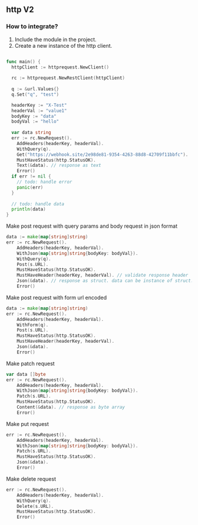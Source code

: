 
## http V2

### How to integrate?

1. Include the module in the project.
2. Create a new instance of the http client.


```go

func main() {
  httpClient := httprequest.NewClient()
  
  rc := httprequest.NewRestClient(httpClient)
  
  q := &url.Values{}
  q.Set("q", "test")

  headerKey := "X-Test"
  headerVal := "value1"
  bodyKey := "data"
  bodyVal := "hello"
  
  var data string
  err := rc.NewRequest().
    AddHeaders(headerKey, headerVal).
    WithQuery(q).
    Get("https://webhook.site/2e98de81-9354-4263-88d8-42709f11bbfc").
    MustHaveStatus(http.StatusOK).
    Text(&data). // response as text
    Error()
  if err != nil {
    // todo: handle error    
    panic(err)
  }
  
  // todo: handle data   
  println(data)
}
```

Make post request with query params and body request in json format

```go
data := make(map[string]string)
err := rc.NewRequest().
    AddHeaders(headerKey, headerVal).
    WithJson(map[string]string{bodyKey: bodyVal}).
    WithQuery(q).
    Post(s.URL).
    MustHaveStatus(http.StatusOK). 
    MustHaveHeader(headerKey, headerVal). // validate response header
    Json(&data). // response as struct. data can be instance of struct. the body response will be unmarshal to this struct
    Error()
```

Make post request with form url encoded

```go
data := make(map[string]string)
err := rc.NewRequest().
    AddHeaders(headerKey, headerVal).
    WithForm(q).
    Post(s.URL).
    MustHaveStatus(http.StatusOK). 
    MustHaveHeader(headerKey, headerVal).
    Json(&data). 
    Error()
```


Make patch request

```go
var data []byte
err := rc.NewRequest().
    AddHeaders(headerKey, headerVal).
    WithJson(map[string]string{bodyKey: bodyVal}).
    Patch(s.URL).
    MustHaveStatus(http.StatusOK).
    Content(&data). // response as byte array
    Error()
```

Make put request

```go
err := rc.NewRequest().
    AddHeaders(headerKey, headerVal).
    WithJson(map[string]string{bodyKey: bodyVal}).
    Patch(s.URL).
    MustHaveStatus(http.StatusOK). 
    Json(&data).
    Error()
```

Make delete request

```go
err := rc.NewRequest().
    AddHeaders(headerKey, headerVal).
    WithQuery(q).
    Delete(s.URL).
    MustHaveStatus(http.StatusOK). 
    Error()
```




